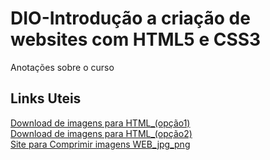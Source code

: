 # DIO-Introdução a criação de websites com HTML5 e CSS3
Anotações sobre o curso

## Links Uteis

[Download de imagens para HTML_(opção1)](https://unsplash.com/)</br>
[Download de imagens para HTML_(opção2)](https://www.pexels.com/pt-br/)</br>
[Site para Comprimir imagens WEB_jpg_png](https://tinypng.com/)</br>
